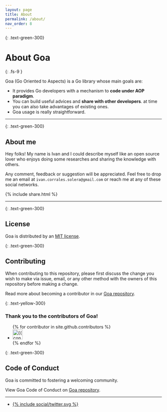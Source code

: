 ```yaml
---
layout: page
title: About
permalink: /about/
nav_order: 8
---
```


{: .text-green-300}
# About Goa
{: .fs-9 }

Goa (Go Oriented to Aspects) is a Go library whose main goals are:
- It provides Go developers with a mechanism to **code under AOP paradigm**.
- You can build useful advices and **share with other developers**. at time you can also take advantages of existing 
ones.
- Goa usage is really straightforward.
 
---

{: .text-green-300}
## About me

Hey folks! My name is Ivan and I could describe myself like an open source lover who enjoys doing some researches and 
sharing the knowledge with others.

Any comment, feedback or suggestion will be appreciated. Feel free to drop me an email at `ivan.corrales.solera@gmail.com`
or reach me at any of these social networks. 


{% include share.html %} 

---

{: .text-green-300}
## License
Goa is distributed by an [MIT license](https://github.com/wesovilabs/goa/tree/master/LICENSE.md).

{: .text-green-300}
## Contributing
When contributing to this repository, please first discuss the change you wish to make via issue, email, or any other 
method with the owners of this repository before making a change. 

Read more about becoming a contributor in our [Goa repository](https://github.com/wesovilabs/goa/tree/master/CONTRIBUTING.md).

{: .text-yellow-300}
### Thank you to the contributors of Goa!

<ul class="list-style-none">
{% for contributor in site.github.contributors %}
  <li class="d-inline-block mr-1">
     <a href="{{ contributor.html_url }}"><img src="{{ contributor.avatar_url }}" width="32" height="32" alt="{{ contributor.login }}"/></a>
  </li>
{% endfor %}
</ul>

{: .text-green-300}
## Code of Conduct
Goa is committed to fostering a welcoming community.

View Goa Code of Conduct on  [Goa repository](https://github.com/wesovilabs/goa/tree/master/CODE_OF_CONDUCT.md).

---

<div class="socialme">
    <ul>
        <li class="twitter">
            <a href="https://twitter.com/intent/tweet?via={{site.data.social.twitter.username}}&url={{ site.data.social.twitter.url | uri_escape}}&text={{ site.data.social.twitter.message | uri_escape}}" target="_blank">
                {% include social/twitter.svg %}
            </a>
        </li>
    </ul>
</div>
